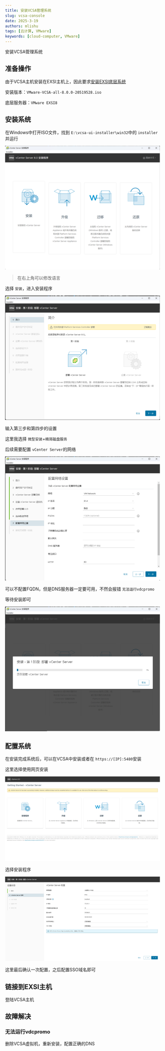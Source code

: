```yaml
---
title: 安装VCSA管理系统
slug: vcsa-console
date: 2025-3-19
authors: mlishu
tags: [云计算, VMware]
keywords: [cloud-computer, VMware]
---
```

安装VCSA管理系统

<!-- truncate -->

## 准备操作

由于VCSA主机安装在EXSI主机上，因此要求[安装EXSI底层系统](/blog/vm-exsi-8)

安装版本：`VMware-VCSA-all-8.0.0-20519528.iso`

底层服务器：`VMware EXSI8`

## 安装系统

在Windows中打开ISO文件，找到 `E:\vcsa-ui-installer\win32`中的 `installer`并运行

![1742396563810](image/05-installVCSA/1742396563810.png)

> 在右上角可以修改语言

选择 `安装`，进入安装程序

![1742396589119](image/05-installVCSA/1742396589119.png)

输入第三步和第四步的设置

这里我选择 `微型安装`+`精简磁盘服务`

后续需要配置 `vCenter Server`的网络

![1742396675401](image/05-installVCSA/1742396675401.png)

可以不配置FQDN，但是DNS服务器一定要可用，不然会报错 `无法运行vdcpromo`

等待安装即可

![1742396726066](image/05-installVCSA/1742396726066.png)

## 配置系统

在安装完成系统后，可以在VCSA中安装或者在 `https://[IP]:5480`安装

这里选择使用网页安装

![1742398837653](image/05-installVCSA/1742398837653.png)

选择安装程序

![1742398888240](image/05-installVCSA/1742398888240.png)

这里最后确认一次配置，之后配置SSO域名即可

## 链接到EXSI主机

登陆VCSA主机

## 故障解决

### 无法运行vdcpromo

删除VCSA虚拟机，重新安装，配置正确的DNS
